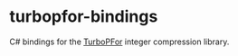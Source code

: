 # turbopfor-bindings

C# bindings for the [TurboPFor](https://github.com/powturbo/TurboPFor-Integer-Compression) integer compression library.
